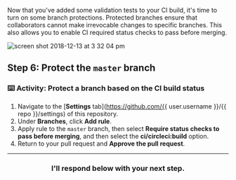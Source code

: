Now that you've added some validation tests to your CI build, it's time to turn on some branch protections. Protected branches ensure that collaborators cannot make irrevocable changes to specific branches. This also allows you to enable CI required status checks to pass before merging.

![screen shot 2018-12-13 at 3 32 04 pm](https://user-images.githubusercontent.com/6351798/49971616-4baa7780-feec-11e8-950e-cce1985531d9.png)


## Step 6: Protect the `master` branch

### :keyboard: Activity: Protect a branch based on the CI build status

1. Navigate to the [**Settings** tab](https://github.com/{{ user.username }}/{{ repo }}/settings) of this repository.
1. Under **Branches**, click **Add rule**.
1. Apply rule to the `master` branch, then select **Require status checks to pass before merging**, and then select the **ci/circleci:build** option.
1. Return to your pull request and **Approve the pull request**.

<hr>
<h3 align="center">I'll respond below with your next step.</h3>
